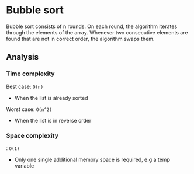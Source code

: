 # Bubble sort

Bubble sort consists of n rounds. On each round, the algorithm iterates
through the elements of the array. Whenever two consecutive elements are found
that are not in correct order, the algorithm swaps them.

## Analysis
### Time complexity 
Best case: `O(n)`
- When the list is already sorted

Worst case: `O(n^2)`
- When the list is in reverse order

### Space complexity
: `O(1)`
- Only one single additional memory space is required, e.g a temp variable